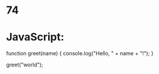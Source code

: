 # 74
# JavaScript:
function greet(name) {
  console.log("Hello, " + name + "!");
}

greet("world");
